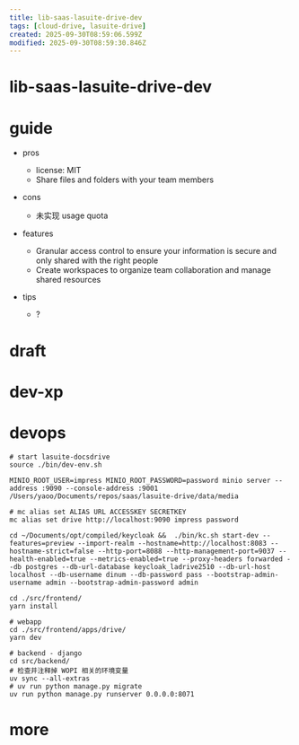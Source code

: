 ```yaml
---
title: lib-saas-lasuite-drive-dev
tags: [cloud-drive, lasuite-drive]
created: 2025-09-30T08:59:06.599Z
modified: 2025-09-30T08:59:30.846Z
---
```


# lib-saas-lasuite-drive-dev

# guide
- pros
  - license: MIT
  - Share files and folders with your team members

- cons
  - 未实现 usage quota

- features
  - Granular access control to ensure your information is secure and only shared with the right people
  - Create workspaces to organize team collaboration and manage shared resources

- tips
  - ?
# draft

# dev-xp

# devops

```shell
# start lasuite-docsdrive
source ./bin/dev-env.sh

MINIO_ROOT_USER=impress MINIO_ROOT_PASSWORD=password minio server --address :9090 --console-address :9001  /Users/yaoo/Documents/repos/saas/lasuite-drive/data/media

# mc alias set ALIAS URL ACCESSKEY SECRETKEY
mc alias set drive http://localhost:9090 impress password

cd ~/Documents/opt/compiled/keycloak &&  ./bin/kc.sh start-dev --features=preview --import-realm --hostname=http://localhost:8083 --hostname-strict=false --http-port=8088 --http-management-port=9037 --health-enabled=true --metrics-enabled=true --proxy-headers forwarded --db postgres --db-url-database keycloak_ladrive2510 --db-url-host localhost --db-username dinum --db-password pass --bootstrap-admin-username admin --bootstrap-admin-password admin

cd ./src/frontend/
yarn install

# webapp
cd ./src/frontend/apps/drive/
yarn dev

# backend - django
cd src/backend/
# 检查并注释掉 WOPI 相关的环境变量
uv sync --all-extras
# uv run python manage.py migrate
uv run python manage.py runserver 0.0.0.0:8071

```

# more
